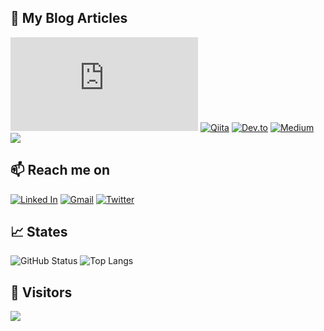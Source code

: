 ## 💬 My Blog Articles

[![Blog](https://img.shields.io/website?color=f74539&style=flat-square&up_message=TakumonBlog🍅&url=https%3A%2F%2Ftakumon.com)](https://takumon.com) [![Qiita](https://img.shields.io/badge/-@Takumon-%23000000?color=55C500&logoColor=white&style=flat-square&logo=qiita)](https://qiita.com/Takumon) [![Dev.to](https://img.shields.io/badge/-@Takumon-%23000000?style=flat-square&logo=dev.to)](https://dev.to/takumon) [![Medium](https://img.shields.io/badge/-@Takumon-03a57a?style=flat-square&labelColor=000000&logo=Medium&link=https://medium.com/@takumon/)](https://medium.com/@takumon) [![](https://img.shields.io/badge/-DevPost%20@Takumon-%23003e54?style=flat-square)](https://devpost.com/TakutoInoue)

## 📫 Reach me on

[![Linked In](https://img.shields.io/badge/-@Takumon-%23?color=0077B5&logoColor=white&style=flat-square&logo=Linkedin)](https://www.linkedin.com/in/takumon) [![Gmail](https://img.shields.io/badge/-inouetakumon@gmail.com-c14438?style=flat-square&logo=Gmail&logoColor=white&link=mailto:inouetakumon@gmail.com)](mailto:inouetakumon@gmail.com) [![Twitter](https://img.shields.io/badge/-@inouetakumon-%231DA1F2?style=flat-square&logo=twitter&logoColor=ffffff)](https://twitter.com/inouetakumon) 

## 📈 States

![GitHub Status](https://github-readme-stats.vercel.app/api?username=Takumon&count_private=true&show_icons=true&theme=dracula)
![Top Langs](https://github-readme-stats.vercel.app/api/top-langs/?username=Takumon&hide=TeX&layout=compact&theme=dracula)

## 💁 Visitors

![](https://komarev.com/ghpvc/?username=Takumon)
